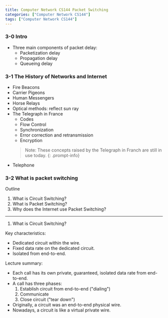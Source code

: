 ```yaml
---
title: Computer Network CS144 Packet Switching
categories: ["Computer Network CS144"]
tags: ["Computer Network CS144"]
---
```


### 3-0 Intro

- Three main components of packet delay:
    - Packetization delay
    - Propagation delay
    - Queueing delay

### 3-1 The History of Networks and Internet

- Fire Beacons
- Carrier Pigeons
- Human Messengers
- Horse Relays
- Optical methods: reflect sun ray
- The Telegraph in France
    - Codes
    - Flow Control
    - Synchronization
    - Error correction and retransmission
    - Encryption
    > Note: These concepts raised by the Telegraph in Franch are still in use today.
    {: .prompt-info}
- Telephone

### 3-2 What is packet switching

Outline
1. What is Circuit Switching?
2. What is Packet Switching?
3. Why does the Internet use Packet Switching?

---

1. What is Circuit Switching?

Key characteristics:
- Dedicated circuit within the wire.
- Fixed data rate on the dedicated circuit.
- Isolated from end-to-end.

Lecture summary:
- Each call has its own private, guaranteed, isolated data rate from end-to-end.
- A call has three phases:
    1. Establish circuit from end-to-end ("dialing")
    2. Communicate
    3. Close circuit ("tear down")
- Originally, a circuit was an end-to-end physical wire.
- Nowadays, a circuit is like a virtual private wire.